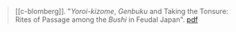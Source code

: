 > [[c-blomberg]]. "*Yoroi-kizome*, *Genbuku* and Taking the Tonsure: Rites of Passage among the *Bushi* in Feudal Japan". [pdf](a/c-blombergUNKNOWN.pdf)
